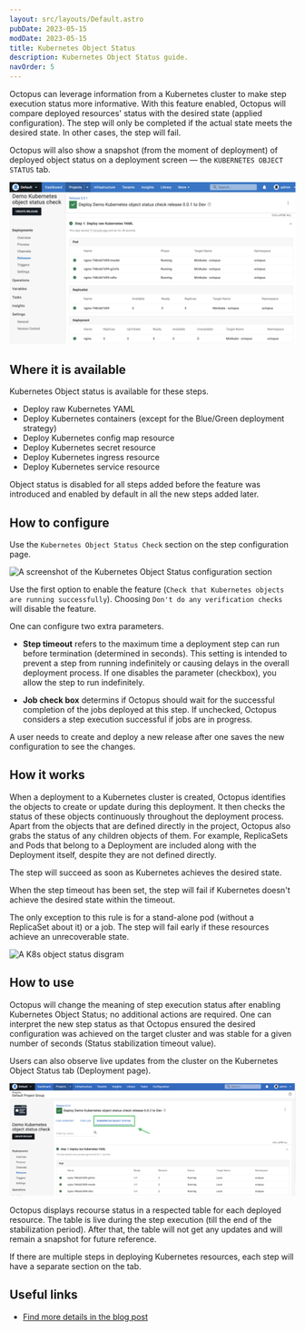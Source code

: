 ```yaml
---
layout: src/layouts/Default.astro
pubDate: 2023-05-15
modDate: 2023-05-15
title: Kubernetes Object Status  
description: Kubernetes Object Status guide.
navOrder: 5
---
```


Octopus can leverage information from a Kubernetes cluster to make step execution status more informative. With this feature enabled, Octopus will compare deployed resources' status with the desired state (applied configuration). The step will only be completed if the actual state meets the desired state. In other cases, the step will fail.

Octopus will also show a snapshot (from the moment of deployment) of deployed object status on a deployment screen — the `KUBERNETES OBJECT STATUS` tab.

![A screenshot of the Kubernetes Object Status tab](/public/docs/deployments/kubernetes/object-status/status-check-page.png "width=500")

## Where it is available

Kubernetes Object status is available for these steps.

* Deploy raw Kubernetes YAML
* Deploy Kubernetes containers (except for the Blue/Green deployment strategy)
* Deploy Kubernetes config map resource
* Deploy Kubernetes secret resource
* Deploy Kubernetes ingress resource
* Deploy Kubernetes service resource

Object status is disabled for all steps added before the feature was introduced and enabled by default in all the new steps added later.

## How to configure

Use the `Kubernetes Object Status Check` section on the step configuration page.

![A screenshot of the Kubernetes Object Status configuration section](/docs/deployments/kubernetes/object-status/kubernetes-object-status-check-configuration.png "width=500")

Use the first option to enable the feature (`Check that Kubernetes objects are running successfully`). Choosing `Don't do any verification checks` will disable the feature.

One can configure two extra parameters.

* **Step timeout** refers to the maximum time a deployment step can run before termination (determined in seconds).
This setting is intended to prevent a step from running indefinitely or causing delays in the overall deployment process. If one disables the parameter (checkbox), you allow the step to run indefinitely.

* **Job check box** determins if Octopus should wait for the successful completion of the jobs deployed at this step. If unchecked, Octopus considers a step execution successful if jobs are in progress.

A user needs to create and deploy a new release after one saves the new configuration to see the changes.

## How it works

When a deployment to a Kubernetes cluster is created, Octopus identifies the objects to create or update during this deployment. It then checks the status of these objects continuously throughout the deployment process. Apart from the objects that are defined directly in the project, Octopus also grabs the status of any children objects of them. For example, ReplicaSets and Pods that belong to a Deployment are included along with the Deployment itself, despite they are not defined directly.

The step will succeed as soon as Kubernetes achieves the desired state.

When the step timeout has been set, the step will fail if Kubernetes doesn't achieve the desired state within the timeout.

The only exception to this rule is for a stand-alone pod (without a ReplicaSet about it) or a job. The step will fail early if these resources achieve an unrecoverable state.

![A K8s object status disgram](/docs/deployments/K8s-object-status-logics.jpg "width=500")

## How to use

Octopus will change the meaning of step execution status after enabling Kubernetes Object Status; no additional actions are required. One can interpret the new step status as that Octopus ensured the desired configuration was achieved on the target cluster and was stable for a given number of seconds (Status stabilization timeout value).

Users can also observe live updates from the cluster on the Kubernetes Object Status tab (Deployment page).

![A screenshot of the Kubernetes Object Status tab](/public/docs/deployments/kubernetes/object-status/object-status-tab.png "width=500")

Octopus displays recourse status in a respected table for each deployed resource. The table is live during the step execution (till the end of the stabilization period). After that, the table will not get any updates and will remain a snapshot for future reference.

If there are multiple steps in deploying Kubernetes resources, each step will have a separate section on the tab.

## Useful links

* [Find more details in the blog post](https://octopus.com/blog/live-updates-kubernetes-objects-deployments)
